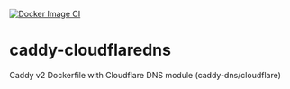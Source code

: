 [![Docker Image CI](https://github.com/arbal/caddy-cloudflaredns/actions/workflows/docker-image.yml/badge.svg)](https://github.com/arbal/caddy-cloudflaredns/actions/workflows/docker-image.yml)

# caddy-cloudflaredns
Caddy v2 Dockerfile with Cloudflare DNS module (caddy-dns/cloudflare)

